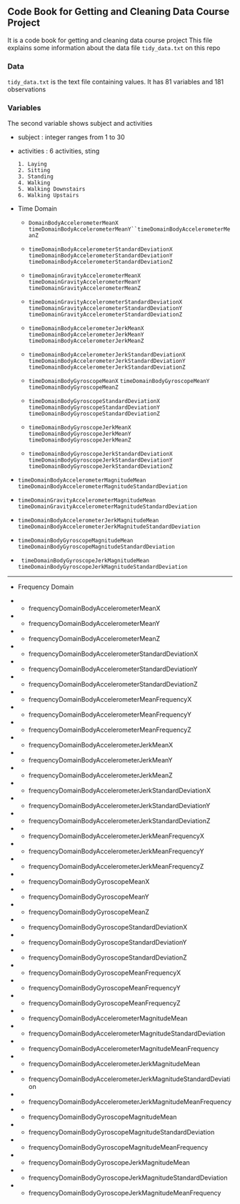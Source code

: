 ## Code Book for Getting and Cleaning Data Course Project
It is a code book for getting and cleaning data course project
This file explains some information about the data file `tidy_data.txt` on this repo


### Data
`tidy_data.txt` is the text file containing values.
It has 81 variables and 181 observations

### Variables
The second variable shows subject and activities

* subject : integer ranges from 1 to 30

* activities : 6 activities, sting

      1. Laying
      2. Sitting
      3. Standing
      4. Walking
      5. Walking Downstairs
      6. Walking Upstairs

* Time Domain
   
   
   * `DomainBodyAccelerometerMeanX` `timeDomainBodyAccelerometerMeanY``timeDomainBodyAccelerometerMeanZ`
    
    
    
    * `timeDomainBodyAccelerometerStandardDeviationX`
   `timeDomainBodyAccelerometerStandardDeviationY`
   `timeDomainBodyAccelerometerStandardDeviationZ` 


    * `timeDomainGravityAccelerometerMeanX` 
    `timeDomainGravityAccelerometerMeanY`
     `timeDomainGravityAccelerometerMeanZ` 


    * `timeDomainGravityAccelerometerStandardDeviationX` 
   `timeDomainGravityAccelerometerStandardDeviationY` 
   `timeDomainGravityAccelerometerStandardDeviationZ  `


   * `timeDomainBodyAccelerometerJerkMeanX`  
   `timeDomainBodyAccelerometerJerkMeanY` 
  `timeDomainBodyAccelerometerJerkMeanZ` 


   * `timeDomainBodyAccelerometerJerkStandardDeviationX` 
 `timeDomainBodyAccelerometerJerkStandardDeviationY`
 `timeDomainBodyAccelerometerJerkStandardDeviationZ` 


   * `timeDomainBodyGyroscopeMeanX` 
`timeDomainBodyGyroscopeMeanY` 
` timeDomainBodyGyroscopeMeanZ `


  * `timeDomainBodyGyroscopeStandardDeviationX` 
`timeDomainBodyGyroscopeStandardDeviationY `
`timeDomainBodyGyroscopeStandardDeviationZ `


   * `timeDomainBodyGyroscopeJerkMeanX` 
` timeDomainBodyGyroscopeJerkMeanY` 
`timeDomainBodyGyroscopeJerkMeanZ `


  * `timeDomainBodyGyroscopeJerkStandardDeviationX `
` timeDomainBodyGyroscopeJerkStandardDeviationY `
`timeDomainBodyGyroscopeJerkStandardDeviationZ` 


* `timeDomainBodyAccelerometerMagnitudeMean `
`timeDomainBodyAccelerometerMagnitudeStandardDeviation `


* `timeDomainGravityAccelerometerMagnitudeMean `
`timeDomainGravityAccelerometerMagnitudeStandardDeviation `


* ` timeDomainBodyAccelerometerJerkMagnitudeMean `
` timeDomainBodyAccelerometerJerkMagnitudeStandardDeviation` 


* `timeDomainBodyGyroscopeMagnitudeMean `
`timeDomainBodyGyroscopeMagnitudeStandardDeviation `


* ` timeDomainBodyGyroscopeJerkMagnitudeMean` 
` timeDomainBodyGyroscopeJerkMagnitudeStandardDeviation `

---

* Frequency Domain
* * frequencyDomainBodyAccelerometerMeanX 
* * frequencyDomainBodyAccelerometerMeanY 
* * frequencyDomainBodyAccelerometerMeanZ 


* * frequencyDomainBodyAccelerometerStandardDeviationX 
* * frequencyDomainBodyAccelerometerStandardDeviationY 
* * frequencyDomainBodyAccelerometerStandardDeviationZ 


* * frequencyDomainBodyAccelerometerMeanFrequencyX 
* * frequencyDomainBodyAccelerometerMeanFrequencyY 
* * frequencyDomainBodyAccelerometerMeanFrequencyZ 


* * frequencyDomainBodyAccelerometerJerkMeanX 
* * frequencyDomainBodyAccelerometerJerkMeanY 
* * frequencyDomainBodyAccelerometerJerkMeanZ 


* * frequencyDomainBodyAccelerometerJerkStandardDeviationX 
* * frequencyDomainBodyAccelerometerJerkStandardDeviationY 
* * frequencyDomainBodyAccelerometerJerkStandardDeviationZ 


* * frequencyDomainBodyAccelerometerJerkMeanFrequencyX 
* * frequencyDomainBodyAccelerometerJerkMeanFrequencyY 
* * frequencyDomainBodyAccelerometerJerkMeanFrequencyZ 


* * frequencyDomainBodyGyroscopeMeanX 
* * frequencyDomainBodyGyroscopeMeanY 
* * frequencyDomainBodyGyroscopeMeanZ 


* * frequencyDomainBodyGyroscopeStandardDeviationX 
* * frequencyDomainBodyGyroscopeStandardDeviationY 
* * frequencyDomainBodyGyroscopeStandardDeviationZ 


* * frequencyDomainBodyGyroscopeMeanFrequencyX 
* * frequencyDomainBodyGyroscopeMeanFrequencyY 
* * frequencyDomainBodyGyroscopeMeanFrequencyZ 


* * frequencyDomainBodyAccelerometerMagnitudeMean 
* * frequencyDomainBodyAccelerometerMagnitudeStandardDeviation 
* * frequencyDomainBodyAccelerometerMagnitudeMeanFrequency 
* * frequencyDomainBodyAccelerometerJerkMagnitudeMean 
* * frequencyDomainBodyAccelerometerJerkMagnitudeStandardDeviation 
* * frequencyDomainBodyAccelerometerJerkMagnitudeMeanFrequency 



* * frequencyDomainBodyGyroscopeMagnitudeMean 
* * frequencyDomainBodyGyroscopeMagnitudeStandardDeviation 
* * frequencyDomainBodyGyroscopeMagnitudeMeanFrequency 
* * frequencyDomainBodyGyroscopeJerkMagnitudeMean 
* * frequencyDomainBodyGyroscopeJerkMagnitudeStandardDeviation 
* * frequencyDomainBodyGyroscopeJerkMagnitudeMeanFrequency


 
